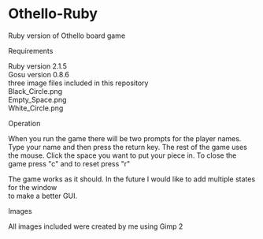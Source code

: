 # Othello-Ruby
Ruby version of Othello board game

Requirements

Ruby version 2.1.5  
Gosu version 0.8.6  
three image files included in this repository  
Black_Circle.png  
Empty_Space.png  
White_Circle.png  

Operation

When you run the game there will be two prompts for the player names. 
Type your name and then press the return key.
The rest of the game uses the mouse.
Click the space you want to put your piece in.
To close the game press "c" and to reset press "r" 

The game works as it should. In the future I would like to add multiple states for the window  
to make a better GUI.

Images 

All images included were created by me using Gimp 2